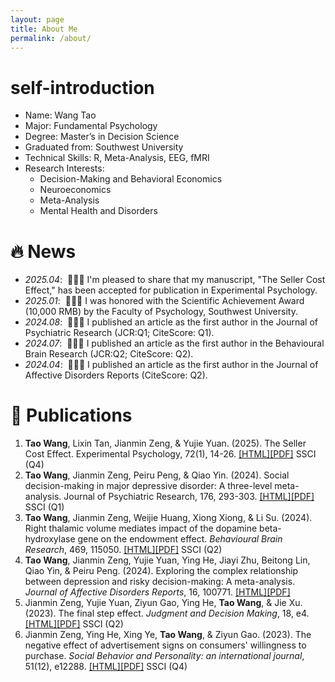 ```yaml
---
layout: page
title: About Me
permalink: /about/
---
```


# self-introduction

- Name: Wang Tao
- Major: Fundamental Psychology
- Degree: Master’s in Decision Science
- Graduated from: Southwest University
- Technical Skills: R, Meta-Analysis, EEG, fMRI
- Research Interests: 
  - Decision-Making and Behavioral Economics 
  - Neuroeconomics
  - Meta-Analysis
  - Mental Health and Disorders


# 🔥 News

- *2025.04*: &nbsp;🎉🎉🎉 I'm pleased to share that my manuscript, "The Seller Cost Effect," has been accepted for publication in Experimental Psychology.
- *2025.01*: &nbsp;🎉🎉🎉 I was honored with the Scientific Achievement Award (10,000 RMB) by the Faculty of Psychology, Southwest University.
- *2024.08*: &nbsp;🎉🎉🎉 I published an article as the first author in the Journal of Psychiatric Research (JCR:Q1; CiteScore: Q1). 
- *2024.07*: &nbsp;🎉🎉🎉 I published an article as the first author in the Behavioural Brain Research (JCR:Q2; CiteScore: Q2).
- *2024.04*: &nbsp;🎉🎉🎉 I published an article as the first author in the Journal of Affective Disorders Reports (CiteScore: Q2).


# 📝 Publications
1. **Tao Wang**, Lixin Tan, Jianmin Zeng, & Yujie Yuan. (2025). The Seller Cost Effect. Experimental Psychology, 72(1), 14-26. [[HTML]](https://doi.org/10.1027/1618-3169/a000640)[[PDF]](/pdf/Wangt-2025-05.pdf) SSCI (Q4)
2.  **Tao Wang**, Jianmin Zeng, Peiru Peng, & Qiao Yin. (2024). Social decision-making in major depressive disorder: A three-level meta-analysis. Journal of Psychiatric Research, 176, 293-303. [[HTML]](https://doi.org/https://doi.org/10.1016/j.jpsychires.2024.06.026)[[PDF]](/pdf/Wangt-2024-06.pdf) SSCI (Q1)
3.  **Tao Wang**, Jianmin Zeng, Weijie Huang, Xiong Xiong, & Li Su. (2024). Right thalamic volume mediates impact of the dopamine beta-hydroxylase gene on the endowment effect. *Behavioural Brain Research*, 469, 115050. [[HTML]](https://doi.org/https://doi.org/10.1016/j.bbr.2024.115050)[[PDF]](/pdf/WangT-2024-05.pdf) SSCI (Q2)
4.  **Tao Wang**, Jianmin Zeng, Yujie Yuan, Ying He, Jiayi Zhu, Beitong Lin, Qiao Yin, & Peiru Peng. (2024). Exploring the complex relationship between depression and risky decision-making: A meta-analysis. *Journal of Affective Disorders Reports*, 16, 100771.  [[HTML]](https://doi.org/https://doi.org/10.1016/j.jadr.2024.100771)[[PDF]](/pdf/WangT-2024-04.pdf)
5.  Jianmin Zeng, Yujie Yuan, Ziyun Gao, Ying He, **Tao Wang**, & Jie Xu. (2023). The final step effect. *Judgment and Decision Making*, 18, e4.  [[HTML]](https://doi.org/10.1017/jdm.2022.4)[[PDF]](/pdf/YuanYJ-2023-06.pdf) SSCI (Q2)
6.  Jianmin Zeng, Ying He, Xing Ye, **Tao Wang**, & Ziyun Gao. (2023). The negative effect of advertisement signs on consumers' willingness to purchase. *Social Behavior and Personality: an international journal*, 51(12), e12288. [[HTML]](https://doi.org/10.2224/sbp.12288)[[PDF]](/pdf/HeY-2023-12.pdf) SSCI (Q4)

